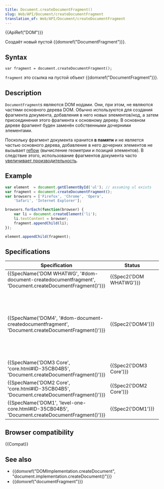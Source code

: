 ```yaml
---
title: Document.createDocumentFragment()
slug: Web/API/Document/createDocumentFragment
translation_of: Web/API/Document/createDocumentFragment
---
```


{{ApiRef("DOM")}}

Создаёт новый пустой {{domxref("DocumentFragment")}}.

## Syntax

```
var fragment = document.createDocumentFragment();
```

`fragment` это ссылка на пустой объект {{domxref("DocumentFragment")}}.

## Description

`DocumentFragment`s являются DOM нодами. Они, при этом, не являются частями основного дерева DOM. Обычно используются для создания фрагмента документа, добавления в него новых элементов/нод, а затем присоединения этого фрагмента к основному дереву. В основном дереве фрагмент буден заменён собственными дочерними элементами.

Поскольку фрагмент документа хранится **в памяти** и не является частью основного дерева, добавление в него дочерних элементов не вызывает [reflow](https://developers.google.com/speed/articles/reflow?csw=1) (вычисление геометрии и позиций элементов). В следствие этого, использование фрагментов документа часто [увеличивает производительность](http://ejohn.org/blog/dom-documentfragments/).

## Example

```js
var element  = document.getElementById('ul'); // assuming ul exists
var fragment = document.createDocumentFragment();
var browsers = ['Firefox', 'Chrome', 'Opera',
    'Safari', 'Internet Explorer'];

browsers.forEach(function(browser) {
    var li = document.createElement('li');
    li.textContent = browser;
    fragment.appendChild(li);
});

element.appendChild(fragment);
```

## Specifications

| Specification                                                                                                                            | Status                           | Comment                                                                                  |
| ---------------------------------------------------------------------------------------------------------------------------------------- | -------------------------------- | ---------------------------------------------------------------------------------------- |
| {{SpecName('DOM WHATWG', '#dom-document-createdocumentfragment', 'Document.createDocumentFragment()')}} | {{Spec2('DOM WHATWG')}} | No change                                                                                |
| {{SpecName('DOM4', '#dom-document-createdocumentfragment', 'Document.createDocumentFragment()')}}         | {{Spec2('DOM4')}}         | Clarifies that the node document of the created document fragment is the context object. |
| {{SpecName('DOM3 Core', 'core.html#ID-35CB04B5', 'Document.createDocumentFragment()')}}                     | {{Spec2('DOM3 Core')}}     | No change                                                                                |
| {{SpecName('DOM2 Core', 'core.html#ID-35CB04B5', 'Document.createDocumentFragment()')}}                     | {{Spec2('DOM2 Core')}}     | No change                                                                                |
| {{SpecName('DOM1', 'level-one-core.html#ID-35CB04B5', 'Document.createDocumentFragment()')}}             | {{Spec2('DOM1')}}         | Initial definition                                                                       |

## Browser compatibility

{{Compat}}

## See also

- {{domxref("DOMImplementation.createDocument", "document.implementation.createDocument()")}}
- {{domxref("documentFragment")}}
